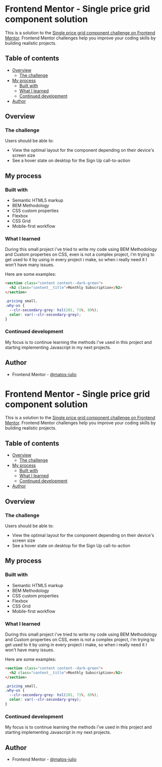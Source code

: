 # Frontend Mentor - Single price grid component solution

This is a solution to the [Single price grid component challenge on Frontend Mentor](https://www.frontendmentor.io/challenges/single-price-grid-component-5ce41129d0ff452fec5abbbc). Frontend Mentor challenges help you improve your coding skills by building realistic projects.

## Table of contents

- [Overview](#overview)
  - [The challenge](#the-challenge)
- [My process](#my-process)
  - [Built with](#built-with)
  - [What I learned](#what-i-learned)
  - [Continued development](#continued-development)
- [Author](#author)

## Overview

### The challenge

Users should be able to:

- View the optimal layout for the component depending on their device's screen size
- See a hover state on desktop for the Sign Up call-to-action

## My process

### Built with

- Semantic HTML5 markup
- BEM Methodology
- CSS custom properties
- Flexbox
- CSS Grid
- Mobile-first workflow

### What I learned

During this small project i've tried to write my code using BEM Methodology and Custom properties on CSS, even is not a complex project, i'm trying to get used to it by using in every project i make, so when i really need it I won't have many issues.

Here are some examples:

```html -- using BEM
<section class="content content--dark-green">
  <h2 class="content__title">Monthly Subscription</h2>
</section>
```

```css -- using Custom properties
.pricing small,
.why-us {
  --clr-secondary-grey: hsl(201, 71%, 89%);
  color: var(--clr-secondary-grey);
}
```

### Continued development

My focus is to continue learning the methods i've used in this project and starting implementing Javascript in my next projects.

## Author

- Frontend Mentor - [@matos-julio](https://www.frontendmentor.io/profile/matos-julio)

# Frontend Mentor - Single price grid component solution

This is a solution to the [Single price grid component challenge on Frontend Mentor](https://www.frontendmentor.io/challenges/single-price-grid-component-5ce41129d0ff452fec5abbbc). Frontend Mentor challenges help you improve your coding skills by building realistic projects.

## Table of contents

- [Overview](#overview)
  - [The challenge](#the-challenge)
- [My process](#my-process)
  - [Built with](#built-with)
  - [What I learned](#what-i-learned)
  - [Continued development](#continued-development)
- [Author](#author)

## Overview

### The challenge

Users should be able to:

- View the optimal layout for the component depending on their device's screen size
- See a hover state on desktop for the Sign Up call-to-action

## My process

### Built with

- Semantic HTML5 markup
- BEM Methodology
- CSS custom properties
- Flexbox
- CSS Grid
- Mobile-first workflow

### What I learned

During this small project i've tried to write my code using BEM Methodology and Custom properties on CSS, even is not a complex project, i'm trying to get used to it by using in every project i make, so when i really need it I won't have many issues.

Here are some examples:

```html -- using BEM
<section class="content content--dark-green">
  <h2 class="content__title">Monthly Subscription</h2>
</section>
```

```css -- using Custom properties
.pricing small,
.why-us {
  --clr-secondary-grey: hsl(201, 71%, 89%);
  color: var(--clr-secondary-grey);
}
```

### Continued development

My focus is to continue learning the methods i've used in this project and starting implementing Javascript in my next projects.

## Author

- Frontend Mentor - [@matos-julio](https://www.frontendmentor.io/profile/matos-julio)

